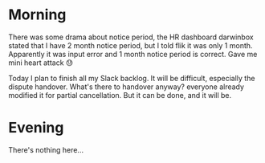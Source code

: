 # Morning
There was some drama about notice period, the HR dashboard darwinbox stated that I have 2 month notice period, but I told flik it was only 1 month. Apparently it was input error and 1 month notice period is correct. Gave me mini heart attack 😓


Today I plan to finish all my Slack backlog. It will be difficult, especially the dispute handover. What's there to handover anyway? everyone already modified it for partial cancellation. But it can be done, and it will be.

# Evening
There's nothing here...